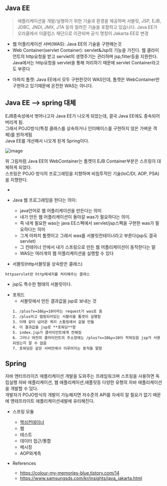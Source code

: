 <h2>Java EE</h2>

> 애플리케이션을 개발/실행하기 위한 기술과 환경을 제공하며 서블릿, JSP, EJB, JDBC, JNDI, JMX, JTA 등의 알려진 기술을 포함하고 있습니다.
> Java EE가 오라클레서 이클립스 재단으로 이관되며 공식 명칭이 Jakarta EE로 변경
- 웹 어플리케이션 서버(WAS): Java EE의 기술을 구현해논것
- Web Container(servlet Container): servlet&Jsp의 기능을 가진다. 웹 클라이언트의 http요청을 받고 servlet의 생명주기는 관리하며 jsp,filter등을 지원한다. Java에서는 http요청을 servlet을 통해 처리하기 때문에 servlet Container라고도 부른다
* 아파치 톰켓: Java EE에서 모두 구현한것이 WAS인데, 톰캣은 WebContainer만 구현하고 있기때문에 온전한 WAS는 아니다.
<h2>Java EE --> spring 대체</h2>

EJB종속성에서 벗어나고자 Java EE가 나오게 되었는데, 결국 Java EE에도 종속되어버리게 됨.<br>
그래서 POJO방식(특정 클래스를 상속하거나 인터페이스를 구현하지 않은 가벼운 객체)를 원하게됨<br>
Java EE를 개선해서 나오게 된게 Spring이다.

![image](https://github.com/Jung-MinGi/ComputerScience/assets/118701129/c3b158cb-7d7d-4ec9-89d8-40fb56debe31)



위 그림처럼 Java EE의 WebContainer는 톰켓이 EJB Container부분은 스프링이 대체하게 되었다.<br>
스프링은 POJO 방식의 프로그래밍을 지향하며 비침투적인 기술(IoC/DI, AOP, PSA)을 지향한다.

-
* Java 웹 프로그래밍을 한다는 의미:
  *  java언어로 웹 어플리케이션을 만든다는 의미
  *  내가 만든 웹 어플리케이션이 돌아갈 was가 필요하다는 의미.
  *  즉 내게 필요한 was는 java EE스펙에서 servlet/jsp스펙을 구현한 was가 필요하다는 의미
  *  그게 아파치 톰켓이고 그래서 was를 서블릿컨테이너라고 부른다(jsp도 결국 servlet)
  *  그 컨테이너 안에서 내가 스프링으로 만든 웹 어플리케이션이 동작한다는 말
  *  WAS는 여러개의 웹 어플리케이션을 실행할 수 있다

 * 서블릿(http서블릿을 상속받은 클래스)
 ```
httpservlet란 http메세지를 처리해주는 클래스 
 ```
  * jsp도 특수한 형태의 서블릿이다.
- 포워드
  - 서블릿에서 만든 결과값을 jsp로 보내는 것
  ```
  1. /plus?x=10&y=10이라는 request가 was로 옴
  2. /plus라고 맵핑되어있는 서블리을 톰겟이 실행함
  3. 이때 같이 넘어온 쿼리 스틍링에서 값을 만듦
  4. 이 결과값을 jsp로 **포워딩**함
  5. index.jsp가 클라이언트에게 전해짐
  6. 그러나 여전히 클라이언트의 주소창에는 /plus?x=10&y=10이 적혀있음 jsp가 사용되었는지 알 수 없음
  7. 포워딩은 같은 서버안에서 이루어지는 동작을 말함
  ```
<h2>Spring</h2>
자바 엔터프라이즈 에플리케이션 개발을 도와주는 프레임워크며 스프링을 사용하면 독립실행 자바 에플리케이션, 웹 애플리케이션,애플릿등 다양한 유형의 자바 애플리케이션을 개발할 수 있다.<br>개발자가 POJO방식의 개발이 가능해지면 저수준의 API를 자세히 알 필요가 없기 때문에 엔테프라이트 애플리케이션새발에 유리해진다.

- 스프링 모듈
  - [핵심컨테이너](https://github.com/Jung-MinGi/ComputerScience/blob/master/%ED%95%B5%EC%8B%AC%EC%BB%A8%ED%85%8C%EC%9D%B4%EB%84%88.md)
  - 웹
  - 테스트
  - 데이터 접근/통합
  - 메시징
  - AOP와계측 





 

- References
  - https://colour-my-memories-blue.tistory.com/14
  - https://www.samsungsds.com/kr/insights/java_jakarta.html
